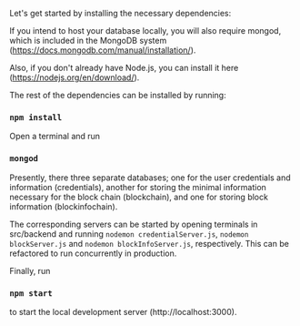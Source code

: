 
Let's get started by installing the necessary dependencies:

If you intend to host your database locally, you will also require mongod, which is included in the MongoDB system (https://docs.mongodb.com/manual/installation/).<br>

Also, if you don't already have Node.js, you can install it here (https://nodejs.org/en/download/).<br>

The rest of the dependencies can be installed by running:

### `npm install`

Open a terminal and run 

### `mongod`

Presently, there three separate databases; one for the user credentials and information (credentials), another for storing the minimal information necessary for the block chain (blockchain), and one for storing block information (blockinfochain).<br>

The corresponding servers can be started by opening terminals in src/backend and running `nodemon credentialServer.js`, 
`nodemon blockServer.js` and `nodemon blockInfoServer.js`, respectively. This can be refactored to run concurrently in production.

Finally, run 

### `npm start`

to start the local development server (http://localhost:3000).
